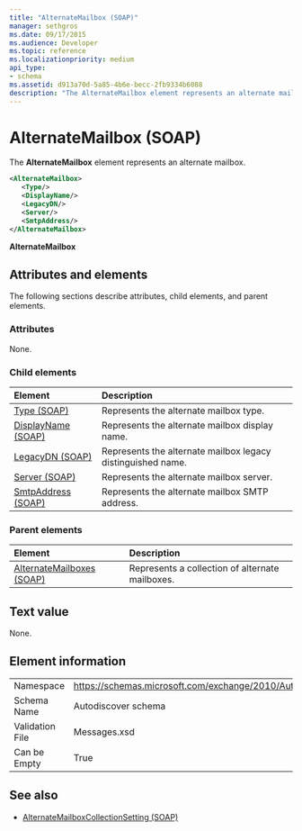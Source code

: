 ```yaml
---
title: "AlternateMailbox (SOAP)"
manager: sethgros
ms.date: 09/17/2015
ms.audience: Developer
ms.topic: reference
ms.localizationpriority: medium
api_type:
- schema
ms.assetid: d913a70d-5a85-4b6e-becc-2fb9334b6088
description: "The AlternateMailbox element represents an alternate mailbox."
---
```


# AlternateMailbox (SOAP)

The **AlternateMailbox** element represents an alternate mailbox. 
  
```XML
<AlternateMailbox>
   <Type/>
   <DisplayName/>
   <LegacyDN/>
   <Server/>
   <SmtpAddress/>
</AlternateMailbox>
```

 **AlternateMailbox**
## Attributes and elements

The following sections describe attributes, child elements, and parent elements.
  
### Attributes

None.
  
### Child elements

|**Element**|**Description**|
|:-----|:-----|
|[Type (SOAP)](type-soap.md) <br/> |Represents the alternate mailbox type.  <br/> |
|[DisplayName (SOAP)](displayname-soap.md) <br/> |Represents the alternate mailbox display name.  <br/> |
|[LegacyDN (SOAP)](legacydn-soap.md) <br/> |Represents the alternate mailbox legacy distinguished name.  <br/> |
|[Server (SOAP)](server-soap.md) <br/> |Represents the alternate mailbox server.  <br/> |
|[SmtpAddress (SOAP)](smtpaddress-soap.md) <br/> |Represents the alternate mailbox SMTP address.  <br/> |
   
### Parent elements

|**Element**|**Description**|
|:-----|:-----|
|[AlternateMailboxes (SOAP)](alternatemailboxes-soap.md) <br/> |Represents a collection of alternate mailboxes.  <br/> |
   
## Text value

None.
  
## Element information

|||
|:-----|:-----|
|Namespace  <br/> |https://schemas.microsoft.com/exchange/2010/Autodiscover  <br/> |
|Schema Name  <br/> |Autodiscover schema  <br/> |
|Validation File  <br/> |Messages.xsd  <br/> |
|Can be Empty  <br/> |True  <br/> |
   
## See also

- [AlternateMailboxCollectionSetting (SOAP)](alternatemailboxcollectionsetting-soap.md)

